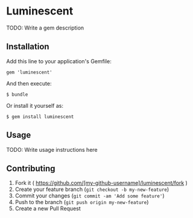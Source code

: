 # Luminescent

TODO: Write a gem description

## Installation

Add this line to your application's Gemfile:

    gem 'luminescent'

And then execute:

    $ bundle

Or install it yourself as:

    $ gem install luminescent

## Usage

TODO: Write usage instructions here

## Contributing

1. Fork it ( https://github.com/[my-github-username]/luminescent/fork )
2. Create your feature branch (`git checkout -b my-new-feature`)
3. Commit your changes (`git commit -am 'Add some feature'`)
4. Push to the branch (`git push origin my-new-feature`)
5. Create a new Pull Request
